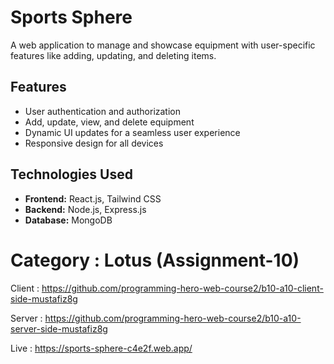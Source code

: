 



# Sports Sphere

A  web application to manage and showcase equipment with user-specific features like adding, updating, and deleting items.

## Features
- User authentication and authorization
- Add, update, view, and delete equipment
- Dynamic UI updates for a seamless user experience
- Responsive design for all devices

## Technologies Used
- **Frontend:** React.js, Tailwind CSS
- **Backend:** Node.js, Express.js
- **Database:** MongoDB

# Category : Lotus (Assignment-10)
Client : https://github.com/programming-hero-web-course2/b10-a10-client-side-mustafiz8g

Server : https://github.com/programming-hero-web-course2/b10-a10-server-side-mustafiz8g

Live : https://sports-sphere-c4e2f.web.app/